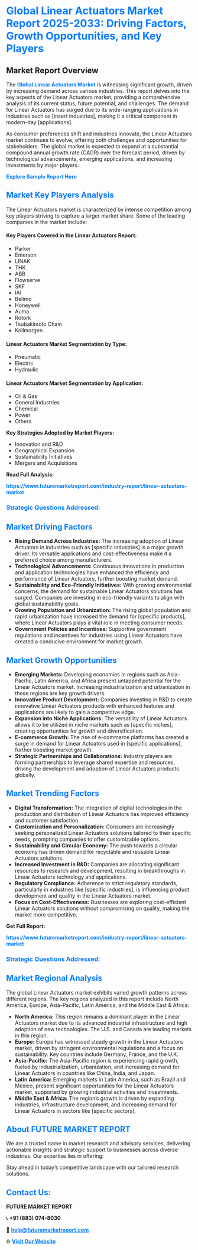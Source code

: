 <h1 style="color: #007BFF;">Global Linear Actuators Market Report 2025-2033: Driving Factors, Growth Opportunities, and Key Players</h1>

<section id="overview">
<h2>Market Report Overview</h2>
<p>The <a href="https://www.futuremarketreport.com/industry-report/linear-actuators-market" style="color: #007BFF; text-decoration: none;"><strong>Global Linear Actuators Market</strong></a> is witnessing significant growth, driven by increasing demand across various industries. This report delves into the key aspects of the Linear Actuators market, providing a comprehensive analysis of its current status, future potential, and challenges. The demand for Linear Actuators has surged due to its wide-ranging applications in industries such as [insert industries], making it a critical component in modern-day [applications].</p>
<p>As consumer preferences shift and industries innovate, the Linear Actuators market continues to evolve, offering both challenges and opportunities for stakeholders. The global market is expected to expand at a substantial compound annual growth rate (CAGR) over the forecast period, driven by technological advancements, emerging applications, and increasing investments by major players.</p>
</section>

<section id="overview">
<p><a href="https://www.futuremarketreport.com/request-sample/reportId=27054" style="color: #007BFF; text-decoration: none;"><strong>Explore Sample Report Here</strong></a></p>
</section>

<section id="key-players">
<h2 style="color: #007BFF;">Market Key Players Analysis</h2>
<p>The Linear Actuators market is characterized by intense competition among key players striving to capture a larger market share. Some of the leading companies in the market include:</p>
<h4>Key Players Covered in the Linear Actuators Report:</h4>
<ul><li>Parker</li><li>Emerson</li><li>LINAK</li><li>THK</li><li>ABB</li><li>Flowserve</li><li>SKF</li><li>IAI</li><li>Belimo</li><li>Honeywell</li><li>Auma</li><li>Rotork</li><li>Tsubakimoto Chain</li><li>Kollmorgen</li></ul>
<h4>Linear Actuators Market Segmentation by Type:</h4>
<ul><li>Pneumatic</li><li>Electric</li><li>Hydraulic</li></ul>

<h4>Linear Actuators Market Segmentation by Application:</h4>
<ul><li>Oil &amp; Gas</li><li>General Industries</li><li>Chemical</li><li>Power</li><li>Others</li></ul>
<p><strong>Key Strategies Adopted by Market Players:</strong></p>
<ul>
<li>Innovation and R&D</li>
<li>Geographical Expansion</li>
<li>Sustainability Initiatives</li>
<li>Mergers and Acquisitions</li>
</ul>
</section>

<section>
<p><strong>Read Full Analysis: </strong></p><a href="https://www.futuremarketreport.com/industry-report/linear-actuators-market" style="color: #007BFF; text-decoration: none;"><strong>https://www.futuremarketreport.com/industry-report/linear-actuators-market</strong></a>
<h3 style="color: #007BFF;">Strategic Questions Addressed:</h3>
</section>

<section id="driving-factors">
<h2 style="color: #007BFF;">Market Driving Factors</h2>
<ul>
<li><strong>Rising Demand Across Industries:</strong> The increasing adoption of Linear Actuators in industries such as [specific industries] is a major growth driver. Its versatile applications and cost-effectiveness make it a preferred choice among manufacturers.</li>
<li><strong>Technological Advancements:</strong> Continuous innovations in production and application technologies have enhanced the efficiency and performance of Linear Actuators, further boosting market demand.</li>
<li><strong>Sustainability and Eco-Friendly Initiatives:</strong> With growing environmental concerns, the demand for sustainable Linear Actuators solutions has surged. Companies are investing in eco-friendly variants to align with global sustainability goals.</li>
<li><strong>Growing Population and Urbanization:</strong> The rising global population and rapid urbanization have increased the demand for [specific products], where Linear Actuators plays a vital role in meeting consumer needs.</li>
<li><strong>Government Policies and Incentives:</strong> Supportive government regulations and incentives for industries using Linear Actuators have created a conducive environment for market growth.</li>
</ul>
</section>

<section id="growth-opportunities">
<h2 style="color: #007BFF;">Market Growth Opportunities</h2>
<ul>
<li><strong>Emerging Markets:</strong> Developing economies in regions such as Asia-Pacific, Latin America, and Africa present untapped potential for the Linear Actuators market. Increasing industrialization and urbanization in these regions are key growth drivers.</li>
<li><strong>Innovative Product Development:</strong> Companies investing in R&D to create innovative Linear Actuators products with enhanced features and applications are likely to gain a competitive edge.</li>
<li><strong>Expansion into Niche Applications:</strong> The versatility of Linear Actuators allows it to be utilized in niche markets such as [specific niches], creating opportunities for growth and diversification.</li>
<li><strong>E-commerce Growth:</strong> The rise of e-commerce platforms has created a surge in demand for Linear Actuators used in [specific applications], further boosting market growth.</li>
<li><strong>Strategic Partnerships and Collaborations:</strong> Industry players are forming partnerships to leverage shared expertise and resources, driving the development and adoption of Linear Actuators products globally.</li>
</ul>
</section>

<section id="trending-factors">
<h2 style="color: #007BFF;">Market Trending Factors</h2>
<ul>
<li><strong>Digital Transformation:</strong> The integration of digital technologies in the production and distribution of Linear Actuators has improved efficiency and customer satisfaction.</li>
<li><strong>Customization and Personalization:</strong> Consumers are increasingly seeking personalized Linear Actuators solutions tailored to their specific needs, prompting companies to offer customizable options.</li>
<li><strong>Sustainability and Circular Economy:</strong> The push towards a circular economy has driven demand for recyclable and reusable Linear Actuators solutions.</li>
<li><strong>Increased Investment in R&D:</strong> Companies are allocating significant resources to research and development, resulting in breakthroughs in Linear Actuators technology and applications.</li>
<li><strong>Regulatory Compliance:</strong> Adherence to strict regulatory standards, particularly in industries like [specific industries], is influencing product development and quality in the Linear Actuators market.</li>
<li><strong>Focus on Cost-Effectiveness:</strong> Businesses are exploring cost-efficient Linear Actuators solutions without compromising on quality, making the market more competitive.</li>
</ul>
</section>

<section>
<p><strong>Get Full Report: </strong></p><a href="https://www.futuremarketreport.com/industry-report/linear-actuators-market" style="color: #007BFF; text-decoration: none;"><strong>https://www.futuremarketreport.com/industry-report/linear-actuators-market</strong></a>
<h3 style="color: #007BFF;">Strategic Questions Addressed:</h3>
</section>


<section id="regional-analysis">
<h2 style="color: #007BFF;">Market Regional Analysis</h2>
<p>The global Linear Actuators market exhibits varied growth patterns across different regions. The key regions analyzed in this report include North America, Europe, Asia-Pacific, Latin America, and the Middle East & Africa:</p>
<ul>
<li><strong>North America:</strong> This region remains a dominant player in the Linear Actuators market due to its advanced industrial infrastructure and high adoption of new technologies. The U.S. and Canada are leading markets in this region.</li>
<li><strong>Europe:</strong> Europe has witnessed steady growth in the Linear Actuators market, driven by stringent environmental regulations and a focus on sustainability. Key countries include Germany, France, and the U.K.</li>
<li><strong>Asia-Pacific:</strong> The Asia-Pacific region is experiencing rapid growth, fueled by industrialization, urbanization, and increasing demand for Linear Actuators in countries like China, India, and Japan.</li>
<li><strong>Latin America:</strong> Emerging markets in Latin America, such as Brazil and Mexico, present significant opportunities for the Linear Actuators market, supported by growing industrial activities and investments.</li>
<li><strong>Middle East & Africa:</strong> The region’s growth is driven by expanding industries, infrastructure development, and increasing demand for Linear Actuators in sectors like [specific sectors].</li>
</ul>
</section>

<footer>
<h2 style="color: #007BFF;">About FUTURE MARKET REPORT</h2>
<p>We are a trusted name in market research and advisory services, delivering actionable insights and strategic support to businesses across diverse industries. Our expertise lies in offering:</p>

<p>Stay ahead in today’s competitive landscape with our tailored research solutions.</p>

<h2 style="color: #007BFF;">Contact Us:</h2>
<p><strong>FUTURE MARKET REPORT</strong></p>
<p>📞 <strong>+91 (883) 074-8030</strong></p>
<p>📧 <strong><a href="mailto:help@futuremarketreport.com" style="color: #007BFF;">help@futuremarketreport.com</a></strong></p>
<p>🌐 <strong><a href="https://www.futuremarketreport.com/" style="color: #007BFF;">Visit Our Website</a></strong></p>
</footer>